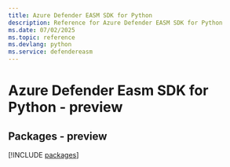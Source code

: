 ```yaml
---
title: Azure Defender EASM SDK for Python
description: Reference for Azure Defender EASM SDK for Python
ms.date: 07/02/2025
ms.topic: reference
ms.devlang: python
ms.service: defendereasm
---
```

# Azure Defender Easm SDK for Python - preview
## Packages - preview
[!INCLUDE [packages](defender-easm-index.md)]